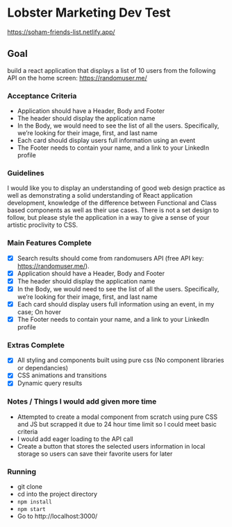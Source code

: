 # Lobster Marketing Dev Test

https://soham-friends-list.netlify.app/

## Goal

build a react application that displays a list of 10 users from the following API on the home screen:
https://randomuser.me/  

### Acceptance Criteria

* Application should have a Header, Body and Footer
* The header should display the application name
* In the Body, we would need to see the list of all the users. Specifically, we’re looking for their image, first, and last name
* Each card should display users full information using an event
* The Footer needs to contain your name, and a link to your LinkedIn profile

### Guidelines

I would like you to display an understanding of good web design practice as well as demonstrating a solid understanding of React application development, knowledge of the difference between Functional and Class based components as well as their use cases. There is not a set design to follow, but please style the application in a way to give a sense of your artistic proclivity to CSS. 

### Main Features Complete

* [x] Search results should come from randomusers API (free API key: https://randomuser.me/).
* [x] Application should have a Header, Body and Footer
* [x] The header should display the application name
* [x] In the Body, we would need to see the list of all the users. Specifically, we’re looking for their image, first, and last name
* [x] Each card should display users full information using an event, in my case; On hover
* [x] The Footer needs to contain your name, and a link to your LinkedIn profile

### Extras Complete

* [x] All styling and components built using pure css (No component libraries or dependancies)
* [x] CSS animations and transitions
* [x] Dynamic query results

### Notes / Things I would add given more time
* Attempted to create a modal component from scratch using pure CSS and JS but scrapped it due to 24 hour time limit so I could meet basic criteria
* I would add eager loading to the API call
* Create a button that stores the selected users information in local storage so users can save their favorite users for later

### Running
* git clone
* cd into the project directory
* ```npm install```
* ```npm start```
* Go to http://localhost:3000/

